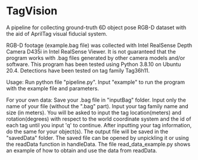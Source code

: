 # TagVision
A pipeline for collecting ground-truth 6D object pose RGB-D dataset with the aid of AprilTag visual fiducial system.

RGB-D footage (example.bag file) was collected with Intel RealSense Depth Camera D435i in Intel RealSense Viewer. It is not guaranteed that the program works with .bag files generated by other camera models and/or software.
This program has been tested using Python 3.8.10 on Ubuntu 20.4.
Detections have been tested on tag family Tag36h11.

Usage:
Run python file "pipeline.py".
Input "example" to run the program with the example file and parameters.

For your own data:
Save your .bag file in "inputBag" folder.
Input only the name of your file (without the ".bag" part).
Input your tag family name and size (in meters).
You will be asked to input the tag location(meters) and rotation(degrees) with respect to the world coordinate system and the id of each tag until you input 'q' to continue.
After inputting your tag information, do the same for your object(s).
The output file will be saved in the "savedData" folder. The saved file can be opened by unpickling it or using the readData function in handleData. The file read_data_example.py shows an example of how to obtain and use the data from readData.

